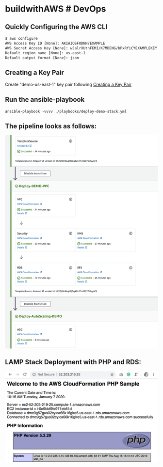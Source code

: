 # buildwithAWS # DevOps

## Quickly Configuring the AWS CLI

```
$ aws configure
AWS Access Key ID [None]: AKIAIOSFODNN7EXAMPLE
AWS Secret Access Key [None]: wJalrXUtnFEMI/K7MDENG/bPxRfiCYEXAMPLEKEY
Default region name [None]: us-east-1
Default output format [None]: json
```

## Creating a Key Pair

Create "demo-us-east-1" key pair following [Creating a Key Pair](https://docs.aws.amazon.com/AWSEC2/latest/UserGuide/ec2-key-pairs.html#having-ec2-create-your-key-pair)

## Run the ansible-playbook

```
ansible-playbook -vvvv ./playbooks/deploy-demo-stack.yml
```

## The pipeline looks as follows:

![CodePipeline](images/pipeline.png)

## LAMP Stack Deployment with PHP and RDS:

![LAMP Stack with PHP and RDS](images/php.png)

